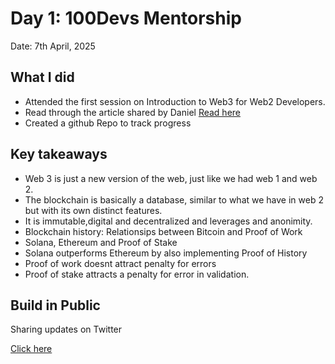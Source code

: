 # Day 1: 100Devs Mentorship

Date: 7th April, 2025

## What I did

- Attended the first session on Introduction to Web3 for Web2 Developers.
- Read through the article shared by Daniel [Read here](https://danielandblockchain.hashnode.dev/web3-explained-for-web2-developers-my-personal-journey-from-sql-to-solana)
- Created a github Repo to track progress

## Key takeaways

- Web 3 is just a new version of the web, just like we had web 1 and web 2.
- The blockchain is basically a database, similar to what we have in web 2 but with its own distinct features.
- It is immutable,digital and decentralized and leverages and anonimity.
- Blockchain history: Relationsips between Bitcoin and Proof of Work
- Solana, Ethereum and Proof of Stake
- Solana outperforms Ethereum by also implementing Proof of History
- Proof of work doesnt attract penalty for errors
- Proof of stake attracts a penalty for error in validation.

## Build in Public

Sharing updates on Twitter

[Click here](https://x.com/mave_da_dev)